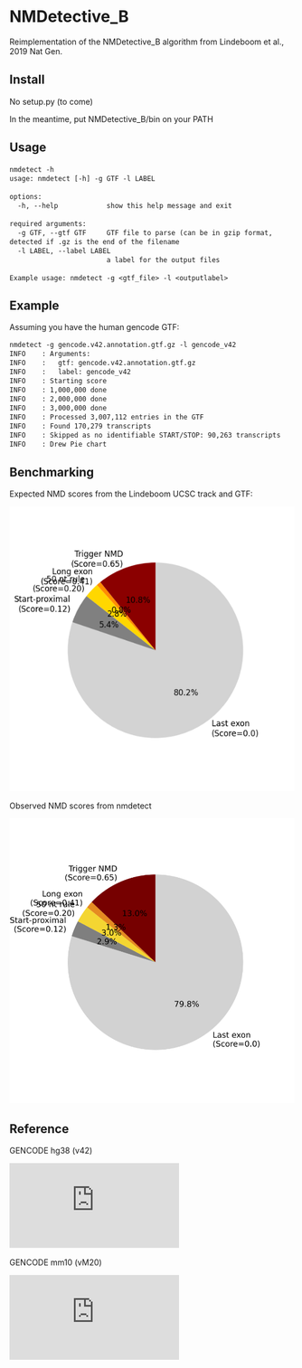 # NMDetective_B
Reimplementation of the NMDetective_B algorithm from Lindeboom et al., 2019 Nat Gen.

## Install

No setup.py (to come)

In the meantime, put NMDetective_B/bin on your PATH

## Usage
```
nmdetect -h
usage: nmdetect [-h] -g GTF -l LABEL

options:
  -h, --help            show this help message and exit

required arguments:
  -g GTF, --gtf GTF     GTF file to parse (can be in gzip format, detected if .gz is the end of the filename
  -l LABEL, --label LABEL
                        a label for the output files

Example usage: nmdetect -g <gtf_file> -l <outputlabel>
```
## Example

Assuming you have the human gencode GTF:
```
nmdetect -g gencode.v42.annotation.gtf.gz -l gencode_v42
INFO    : Arguments:
INFO    :   gtf: gencode.v42.annotation.gtf.gz
INFO    :   label: gencode_v42
INFO    : Starting score
INFO    : 1,000,000 done
INFO    : 2,000,000 done
INFO    : 3,000,000 done
INFO    : Processed 3,007,112 entries in the GTF
INFO    : Found 170,279 transcripts
INFO    : Skipped as no identifiable START/STOP: 90,263 transcripts
INFO    : Drew Pie chart
```

## Benchmarking

Expected NMD scores from the Lindeboom UCSC track and GTF:

![Expected](https://github.com/oaxiom/NMDetective_B/blob/9dc73694409bbe4806aafdec0df850c05716cb9c/observed_expected/expected.Lindeboom.png)

Observed NMD scores from nmdetect

![Observed](https://github.com/oaxiom/NMDetective_B/blob/9dc73694409bbe4806aafdec0df850c05716cb9c/observed_expected/observed.pie.png)

## Reference

GENCODE hg38 (v42)

![GENCODE hg38](https://github.com/oaxiom/NMDetective_B/blob/97046bed4f7c219b9209c8186b631f1a30c27b7f/images/gencode_v42.pie.pdf)

GENCODE mm10 (vM20)

![GENCODE mm10](https://github.com/oaxiom/NMDetective_B/blob/97046bed4f7c219b9209c8186b631f1a30c27b7f/images/gencode_vM20.pie.pdf)
